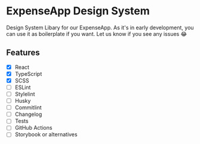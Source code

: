 # ExpenseApp Design System

Design System Libary for our ExpenseApp. As it's in early development, you can use it as boilerplate if you want. Let us know if you see any issues 😂

## Features

- [x] React
- [x] TypeScript
- [x] SCSS
- [ ] ESLint
- [ ] Stylelint
- [ ] Husky
- [ ] Commitlint
- [ ] Changelog
- [ ] Tests
- [ ] GitHub Actions
- [ ] Storybook or alternatives